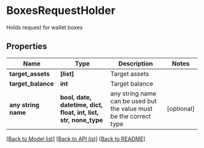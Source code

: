 # BoxesRequestHolder

Holds request for wallet boxes

## Properties
Name | Type | Description | Notes
------------ | ------------- | ------------- | -------------
**target_assets** | **[list]** | Target assets | 
**target_balance** | **int** | Target balance | 
**any string name** | **bool, date, datetime, dict, float, int, list, str, none_type** | any string name can be used but the value must be the correct type | [optional]

[[Back to Model list]](../README.md#documentation-for-models) [[Back to API list]](../README.md#documentation-for-api-endpoints) [[Back to README]](../README.md)


